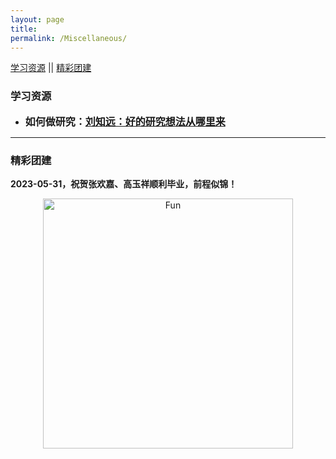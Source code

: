 ```yaml
---
layout: page
title: 
permalink: /Miscellaneous/
---
```


 [学习资源](#学习资源)  ||  [精彩团建](#精彩团建)


### 学习资源
- **<font size=3>如何做研究：<a href="https://zhuanlan.zhihu.com/p/93765082">刘知远：好的研究想法从哪里来</a></font>**

---

### 精彩团建
<p><b>2023-05-31，祝贺张欢嘉、高玉祥顺利毕业，前程似锦！</b></p>
<center><div><img style="height: 400px;" src="/images/activity/20230531.jpg" alt="Fun" align=center></div></center>